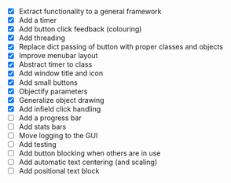 - [x] Extract functionality to a general framework
- [x] Add a timer
- [x] Add button click feedback (colouring)
- [x] Add threading
- [x] Replace dict passing of button with proper classes and objects
- [x] Improve menubar layout
- [x] Abstract timer to class
- [x] Add window title and icon
- [x] Add small buttons
- [x] Objectify parameters
- [x] Generalize object drawing
- [x] Add infield click handling
- [ ] Add a progress bar
- [ ] Add stats bars
- [ ] Move logging to the GUI
- [ ] Add testing
- [ ] Add button blocking when others are in use
- [ ] Add automatic text centering (and scaling)
- [ ] Add positional text block
